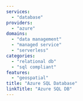 ```yaml
---
services:
  - "database"
providers:
  - "azure"
domains:
  - "data management"
  - "managed service"
  - "serverless"
categories:
  - "relational db"
  - "sql compliant"
features:
  - "geospatial"
title: "Azure SQL Database"
linkTitle: "Azure SQL DB"
---
```

